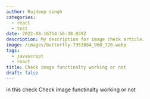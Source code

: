 ```yaml
---
author: Rajdeep singh
categories:
  - react
  - test
date: 2022-08-16T14:56:38.839Z
description: My description for image check article.
image: /images/butterfly-7353884_960_720.webp
tags:
  - javascript
  - react
title: Check image functinalty working or not
draft: false
---
```

in this check Check image functinalty working or not